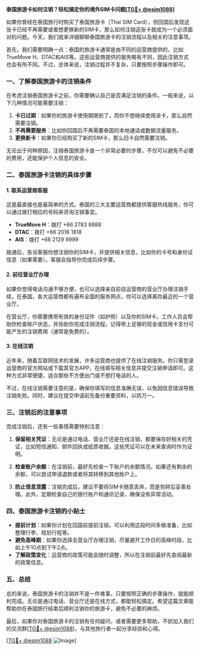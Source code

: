 **泰国旅游卡如何注销？轻松搞定你的境外SIM卡问题[[TG💪+ @esim1088](https://t.me/s/esim1088)]**

如果你曾经在泰国旅行时购买了泰国旅游卡（Thai SIM Card），但回国后发现这张卡已经不再需要或者想更换新的SIM卡，那么如何注销这张卡就成为一个必须面对的问题。今天，我们就来详细聊聊泰国旅游卡的注销流程以及相关的注意事项。

首先，我们需要明确一点：泰国的旅游卡通常是由不同的运营商提供的，比如TrueMove H、DTAC和AIS等。这些运营商提供的服务略有不同，因此注销方式也会有所不同。不过，总体来说，注销过程并不复杂，只要按照步骤操作即可。

### 一、了解泰国旅游卡的注销条件

在考虑注销泰国旅游卡之前，你需要确认自己是否满足注销的条件。一般来说，以下几种情况可能需要注销：

1. **卡已过期**：如果你的旅游卡使用期限到了，而你不想继续使用该卡，那么自然需要注销。
2. **不再需要服务**：比如你回国后不再需要泰国的本地通话或数据流量服务。
3. **更换新卡**：如果你已经购买了新的SIM卡，那么旧卡自然需要注销。

无论出于何种原因，注销泰国旅游卡是一个非常必要的步骤，不仅可以避免不必要的费用，还能保护个人信息的安全。

### 二、泰国旅游卡注销的具体步骤

#### 1. **联系运营商客服**

这是最直接也是最简单的方式。泰国的三大主要运营商都提供客服热线服务，你可以通过拨打相应的号码来咨询注销事宜。

- **TrueMove H**：拨打 +66 2783 8888
- **DTAC**：拨打 +66 2018 1818
- **AIS**：拨打 +66 2129 9999

拨通后，告诉客服你想注销你的SIM卡，并提供相关信息，比如你的卡号和身份证信息（如果需要）。客服会指导你完成后续步骤。

#### 2. **前往营业厅办理**

如果你觉得电话沟通不够方便，也可以选择亲自前往运营商的营业厅办理注销手续。在泰国，各大运营商都有遍布全国的服务网点，你可以选择离你最近的一个营业厅。

在营业厅，你需要携带有效的身份证件（如护照）以及你的SIM卡。工作人员会帮助你检查账户状态，并协助你完成注销流程。记得带上足够的现金或信用卡支付可能产生的注销费用（通常是免费的）。

#### 3. **在线注销**

近年来，随着互联网技术的发展，许多运营商也提供了在线注销服务。你只需登录运营商的官方网站或下载其官方APP，在线填写相关信息并提交注销申请即可。这种方式非常便捷，适合那些不方便出门或不想打电话的人。

不过，在线注销需要注意的是，确保你填写的信息准确无误，以免因信息错误导致注销失败。同时，建议在提交申请前先备份重要资料，以防万一。

### 三、注销后的注意事项

完成注销后，还有一些事情需要特别注意：

1. **保留相关凭证**：无论是通过电话、营业厅还是在线注销，都要保存好相关的凭证，比如短信通知、邮件回执或纸质收据。这些凭证可以在未来查询时作为证明。

2. **检查账户余额**：在注销前，最好先检查一下账户的余额情况。如果还有剩余的余额，可以尝试申请退款或者将其转移到其他账户上。

3. **防止信息泄露**：注销完成后，建议不要将SIM卡随意丢弃，而是剪碎后妥善处理。此外，定期检查自己的银行账户和通讯记录，确保没有异常活动。

### 四、泰国旅游卡注销的小贴士

- **提前计划**：如果你计划在回国前提前注销，可以利用这段时间多做准备，比如整理行李、规划行程等。
- **避免高峰期**：如果你选择去营业厅办理注销，尽量避开工作日的高峰时段，比如上午10点到下午2点。
- **了解政策变化**：运营商的政策可能会随时调整，所以在注销前最好先查阅最新的政策信息。

### 五、总结

总的来说，泰国旅游卡的注销并不是一件难事，只要按照正确的步骤操作，就能顺利完成。无论是通过电话、营业厅还是在线方式，都能轻松搞定。希望这篇文章能帮助你在泰国旅行结束后顺利注销你的旅游卡，避免不必要的麻烦。

最后，如果你对泰国旅游卡的注销有任何疑问，或者需要更多帮助，不妨加入我们的交流群[[TG💪+ @esim1088](https://t.me/s/esim1088)]，与其他旅行者一起分享经验和心得。

[[TG💪+ @esim1088](https://t.me/s/esim1088) ![Image](https://i.postimg.cc/4NQfJmqS/Snipaste-2025-05-13-00-14-12.png)]